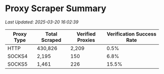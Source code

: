 # Proxy Scraper Summary

_Last Updated: 2025-03-20 16:02:39_

| Proxy Type | Total Scraped | Verified Proxies | Verification Success Rate |
|------------|--------------|------------------|--------------------------|
| HTTP | 430,826 | 2,209 | 0.5% |
| SOCKS4 | 2,195 | 150 | 6.8% |
| SOCKS5 | 1,461 | 226 | 15.5% |
